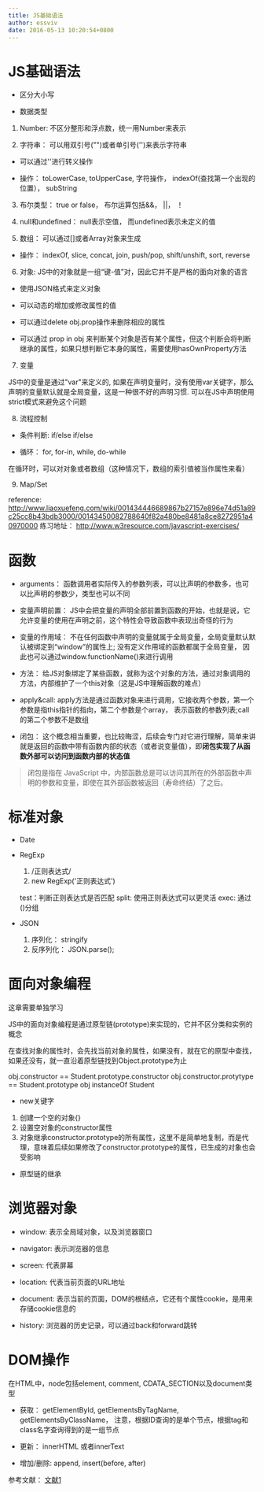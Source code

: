 ```yaml
---
title: JS基础语法
author: essviv
date: 2016-05-13 10:20:54+0800
---
```


# JS基础语法

* 区分大小写

* 数据类型

1. Number: 不区分整形和浮点数，统一用Number来表示

2. 字符串： 可以用双引号("")或者单引号('')来表示字符串

* 可以通过'\'进行转义操作

* 操作： toLowerCase, toUpperCase, 字符操作， indexOf(查找第一个出现的位置）， subString

3. 布尔类型： true or false， 布尔运算包括&&， ||， ！

4. null和undefined： null表示空值， 而undefined表示未定义的值

5. 数组： 可以通过[]或者Array对象来生成

* 操作： indexOf, slice, concat, join, push/pop, shift/unshift, sort, reverse

6. 对象: JS中的对象就是一组“键-值”对，因此它并不是严格的面向对象的语言

* 使用JSON格式来定义对象

* 可以动态的增加或修改属性的值

* 可以通过delete obj.prop操作来删除相应的属性

* 可以通过 prop in obj 来判断某个对象是否有某个属性，但这个判断会将判断继承的属性，如果只想判断它本身的属性，需要使用hasOwnProperty方法

7. 变量

JS中的变量是通过"var"来定义的, 如果在声明变量时，没有使用var关键字，那么声明的变量默认就是全局变量，这是一种很不好的声明习惯. 可以在JS中声明使用strict模式来避免这个问题

8. 流程控制

* 条件判断: if/else if/else

* 循环： for, for-in, while, do-while

在循环时，可以对对象或者数组（这种情况下，数组的索引值被当作属性来看）

9. Map/Set

reference: http://www.liaoxuefeng.com/wiki/001434446689867b27157e896e74d51a89c25cc8b43bdb3000/00143450082788640f82a480be8481a8ce8272951a40970000
练习地址： http://www.w3resource.com/javascript-exercises/

# 函数

* arguments： 函数调用者实际传入的参数列表，可以比声明的参数多，也可以比声明的参数少，类型也可以不同

* 变量声明前置： JS中会把变量的声明全部前置到函数的开始，也就是说，它允许变量的使用在声明之前，这个特性会导致函数中表现出奇怪的行为

* 变量的作用域： 不在任何函数中声明的变量就属于全局变量，全局变量默认默认被绑定到“window”的属性上; 没有定义作用域的函数都属于全局变量， 因此也可以通过window.functionName()来进行调用

* 方法： 给JS对象绑定了某些函数，就称为这个对象的方法，通过对象调用的方法，内部维护了一个this对象（这是JS中理解函数的难点）

* apply&call: apply方法是通过函数对象来进行调用，它接收两个参数，第一个参数是指this指针的指向，第二个参数是个array， 表示函数的参数列表;call的第二个参数不是数组

* 闭包： 这个概念相当重要，也比较晦涩，后续会专门对它进行理解，简单来讲就是返回的函数中带有函数内部的状态（或者说变量值），即**闭包实现了从函数外部可以访问到函数内部的状态值**

> 闭包是指在 JavaScript 中，内部函数总是可以访问其所在的外部函数中声明的参数和变量，即使在其外部函数被返回（寿命终结）了之后。

# 标准对象

* Date

* RegExp
    1. /正则表达式/
    2. new RegExp('正则表达式')

    test：判断正则表达式是否匹配
    split: 使用正则表达式可以更灵活
    exec: 通过()分组
    
* JSON
    1. 序列化： stringify
    2. 反序列化： JSON.parse();

# 面向对象编程

这章需要单独学习

JS中的面向对象编程是通过原型链(prototype)来实现的，它并不区分类和实例的概念

在查找对象的属性时，会先找当前对象的属性，如果没有，就在它的原型中查找，如果还没有，就一直沿着原型链找到Object.prototype为止

obj.constructor == Student.prototype.constructor
obj.constructor.protytype == Student.prototype
obj instanceOf Student

* new关键字

1. 创建一个空的对象{}
2. 设置空对象的constructor属性
3. 对象继承constructor.prototype的所有属性，这里不是简单地复制，而是代理，意味着后续如果修改了constructor.prototype的属性，已生成的对象也会受影响

* 原型链的继承

# 浏览器对象

* window: 表示全局域对象，以及浏览器窗口

* navigator: 表示浏览器的信息

* screen: 代表屏幕

* location: 代表当前页面的URL地址

* document: 表示当前的页面，DOM的根结点，它还有个属性cookie，是用来存储cookie信息的

* history: 浏览器的历史记录，可以通过back和forward跳转

# DOM操作

在HTML中，node包括element, comment, CDATA_SECTION以及document类型

* 获取： getElementById, getElementsByTagName, getElementsByClassName， 注意，根据ID查询的是单个节点，根据tag和class名字查询得到的是一组节点

* 更新： innerHTML 或者innerText

* 增加/删除: append, insert(before, after)
        
参考文献： [文献1](http://www.ruanyifeng.com/blog/2009/08/learning_javascript_closures.html)